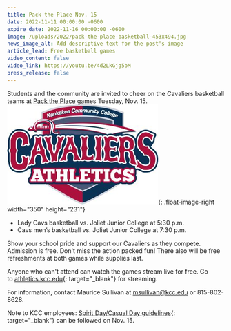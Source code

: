 ```yaml
---
title: Pack the Place Nov. 15
date: 2022-11-11 00:00:00 -0600
expire_date: 2022-11-16 00:00:00 -0600
image: /uploads/2022/pack-the-place-basketball-453x494.jpg
news_image_alt: Add descriptive text for the post's image
article_lead: Free basketball games
video_content: false
video_link: https://youtu.be/4d2LkGjg5bM
press_release: false
---
```

Students and the community are invited to cheer on the Cavaliers basketball teams at [Pack the Place](/uploads/2022/pdf/Basketball-pack-the-place2022.pdf) games Tuesday, Nov. 15.![](/uploads/2022/kcc-athleticslogo-350x233.jpg){: .float-image-right width="350" height="231"}

* Lady Cavs basketball vs. Joliet Junior College at 5:30 p.m.
* Cavs men’s basketball vs. Joliet Junior College at 7:30 p.m.

Show your school pride and support our Cavaliers as they compete. Admission is free. Don't miss the action packed fun\! There also will be free refreshments at both games while supplies last.

Anyone who can't attend can watch the games stream live for free. Go to&nbsp;[athletics.kcc.edu](https://athletics.kcc.edu/){: target="_blank"}&nbsp;for streaming.

​​​​​​For information, contact Maurice Sullivan at&nbsp;[msullivan@kcc.edu](mailto:msullivan@kcc.edu)&nbsp;or 815-802-8628.

Note to KCC employees:&nbsp;[Spirit Day/Casual Day guidelines](https://my.kcc.edu/Documents/CasualDenimGuidelines-7-5-2022.pdf){: target="_blank"}&nbsp;can be followed on Nov. 15.